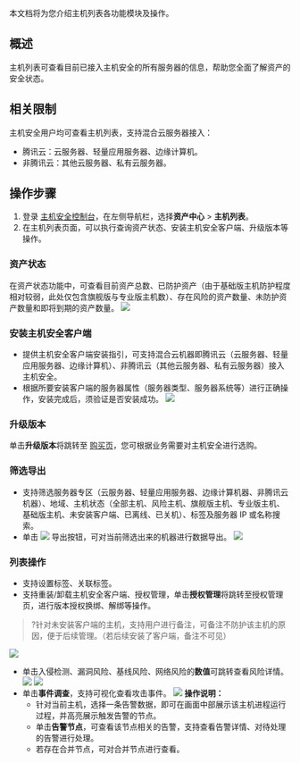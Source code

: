 本文档将为您介绍主机列表各功能模块及操作。

## 概述
主机列表可查看目前已接入主机安全的所有服务器的信息，帮助您全面了解资产的安全状态。

## 相关限制
主机安全用户均可查看主机列表，支持混合云服务器接入：
 - 腾讯云：云服务器、轻量应用服务器、边缘计算机。
 - 非腾讯云：其他云服务器、私有云服务器。


## 操作步骤
1. 登录 [主机安全控制台](https://console.cloud.tencent.com/cwp)，在左侧导航栏，选择**资产中心** > **主机列表**。
2. 在主机列表页面，可以执行查询资产状态、安装主机安全客户端、升级版本等操作。

### 资产状态
在资产状态功能中，可查看目前资产总数、已防护资产（由于基础版主机防护程度相对较弱，此处仅包含旗舰版与专业版主机数）、存在风险的资产数量、未防护资产数量和即将到期的资产数量。
![](https://qcloudimg.tencent-cloud.cn/raw/67b6577a66bf942042799d73392dd264.jpg)

### 安装主机安全客户端
 -  提供主机安全客户端安装指引，可支持混合云机器即腾讯云（云服务器、轻量应用服务器、边缘计算机）、非腾讯云（其他云服务器、私有云服务器）接入主机安全。
 -  根据所要安装客户端的服务器属性（服务器类型、服务器系统等）进行正确操作，安装完成后，须验证是否安装成功。
![](https://qcloudimg.tencent-cloud.cn/raw/980a482a311bd5c007885fde7396177d.jpg)

### 升级版本
单击**升级版本**将跳转至 [购买页](https://buy.cloud.tencent.com/yunjing?ADTAG=cwp.buy.pro.bannerbuypro)，您可根据业务需要对主机安全进行选购。

### 筛选导出
 -  支持筛选服务器专区（云服务器、轻量应用服务器、边缘计算机器、非腾讯云机器）、地域、主机状态（全部主机、风险主机、旗舰版主机、专业版主机、基础版主机、未安装客户端、已离线、已关机）、标签及服务器 IP 或名称搜索。
 -  单击 ![](https://main.qcloudimg.com/raw/8d95063be0c6cb229a33d77aebfba182.png) 导出按钮，可对当前筛选出来的机器进行数据导出。
![](https://qcloudimg.tencent-cloud.cn/raw/e7b9212acac4702687429593ccd79265.jpg)


### 列表操作
 - 支持设置标签、关联标签。
 - 支持重装/卸载主机安全客户端、授权管理，单击**授权管理**将跳转至授权管理页，进行版本授权换绑、解绑等操作。
>?针对未安装客户端的主机，支持用户进行备注，可备注不防护该主机的原因，便于后续管理。（若后续安装了客户端，备注不可见）
>
![](https://qcloudimg.tencent-cloud.cn/raw/b34e9dd61b348574b61cb8e572a385fc.jpg)
 - 单击入侵检测、漏洞风险、基线风险、网络风险的**数值**可跳转查看风险详情。
![](https://qcloudimg.tencent-cloud.cn/raw/9e4fa2a7819145c67db1d6e680821a2b.png)
![](https://qcloudimg.tencent-cloud.cn/raw/ba30a96e9eb8c686eb36f596c6485fb0.png)
 - 单击**事件调查**，支持可视化查看攻击事件。
![](https://qcloudimg.tencent-cloud.cn/raw/95276adac153b1d40552924a14c38207.jpg)
**操作说明：**
	- 针对当前主机，选择一条告警数据，即可在画面中部展示该主机进程运行过程，并高亮展示触发告警的节点。
	- 单击**告警节点**，可查看该节点相关的告警，支持查看告警详情、对待处理的告警进行处理。
	- 若存在合并节点，可对合并节点进行查看。
